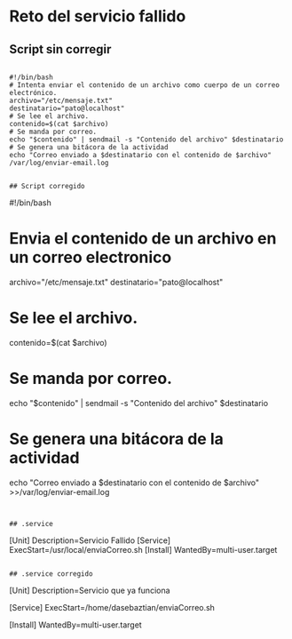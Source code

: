 # Reto del servicio fallido

## Script sin corregir

```

#!/bin/bash
# Intenta enviar el contenido de un archivo como cuerpo de un correo
electrónico.
archivo="/etc/mensaje.txt"
destinatario="pato@localhost"
# Se lee el archivo.
contenido=$(cat $archivo)
# Se manda por correo.
echo "$contenido" | sendmail -s "Contenido del archivo" $destinatario
# Se genera una bitácora de la actividad
echo "Correo enviado a $destinatario con el contenido de $archivo"
/var/log/enviar-email.log


## Script corregido
```

#!/bin/bash
# Envia el contenido de un archivo en un correo electronico
archivo="/etc/mensaje.txt"
destinatario="pato@localhost"
# Se lee el archivo.
contenido=$(cat $archivo)
# Se manda por correo.
echo "$contenido" | sendmail -s "Contenido del archivo" $destinatario
# Se genera una bitácora de la actividad
echo "Correo enviado a $destinatario con el contenido de $archivo" >>/var/log/enviar-email.log

```


## .service

```
[Unit]
Description=Servicio Fallido
[Service]
ExecStart=/usr/local/enviaCorreo.sh
[Install]
WantedBy=multi-user.target

```

## .service corregido

```
[Unit]
Description=Servicio que ya funciona

[Service]
ExecStart=/home/dasebaztian/enviaCorreo.sh

[Install]
WantedBy=multi-user.target
```
